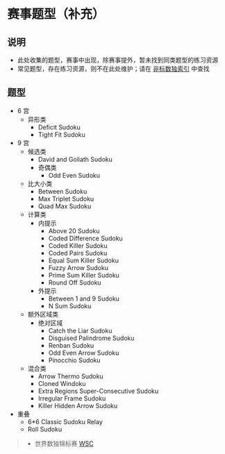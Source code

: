 # 赛事题型（补充）

## 说明
- 此处收集的题型，赛事中出现，除赛事提外，暂未找到同类题型的练习资源
- 常见题型，存在练习资源，则不在此处维护；请在 [非标数独索引](.) 中查找

## 题型
- 6 宫
  - 异形类
    - Deficit Sudoku
    - Tight Fit Sudoku
- 9 宫
  - 候选类
    - David and Goliath Sudoku
    - 奇偶类
      - Odd Even Sudoku
  - 比大小类
    - Between Sudoku
    - Max Triplet Sudoku
    - Quad Max Sudoku
  - 计算类
    - 内提示
      - Above 20 Sudoku
      - Coded Difference Sudoku
      - Coded Killer Sudoku
      - Coded Pairs Sudoku
      - Equal Sum Killer Sudoku
      - Fuzzy Arrow Sudoku
      - Prime Sum Killer Sudoku
      - Round Off Sudoku
    - 外提示
      - Between 1 and 9 Sudoku
      - N Sum Sudoku
  - 额外区域类
    - 绝对区域
      - Catch the Liar Sudoku
      - Disguised Palindrome Sudoku
      - Renban Sudoku
      - Odd Even Arrow Sudoku
      - Pinocchio Sudoku
  - 混合类
    - Arrow Thermo Sudoku
    - Cloned Windoku
    - Extra Regions Super-Consecutive Sudoku
    - Irregular Frame Sudoku
    - Killer Hidden Arrow Sudoku
- 重叠
  - 6*6 Classic Sudoku Relay
  - Roll Sudoku

> - 世界数独锦标赛 [WSC](https://www.worldpuzzle.org/championships/world-sudokupuzzle-convention/)